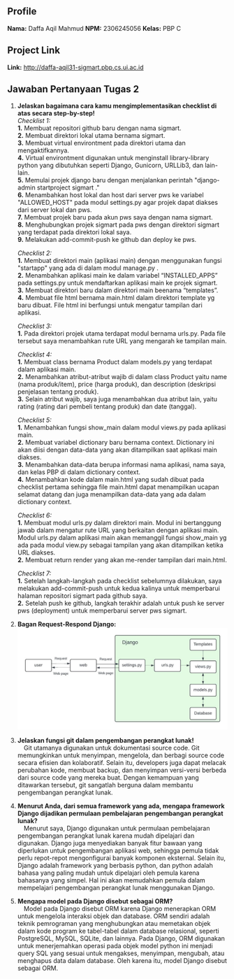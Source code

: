 ## Profile
**Nama:** Daffa Aqil Mahmud
**NPM:** 2306245056
**Kelas:** PBP C

## Project Link
**Link:** http://daffa-aqil31-sigmart.pbp.cs.ui.ac.id

## Jawaban Pertanyaan Tugas 2
1. **Jelaskan bagaimana cara kamu mengimplementasikan checklist di atas secara step-by-step!** <br/>
    *Checklist 1:*<br/>
        **1.** Membuat repositori github baru dengan nama sigmart.<br/>
        **2.** Membuat direktori lokal utama bernama sigmart.<br/>
        **3.** Membuat virtual environtment pada direktori utama dan mengaktifkannya.<br/>
        **4.** Virtual environtment digunakan untuk menginstall library-library python yang dibutuhkan seperti Django, Gunicorn, URLLib3, dan lain-lain.<br/>
        **5.** Memulai projek django baru dengan menjalankan perintah "django-admin startproject sigmart ."<br/>
        **6.** Menambahkan host lokal dan host dari server pws ke variabel "ALLOWED_HOST" pada modul settings.py agar projek dapat diakses dari server lokal dan pws.<br/>
        **7.** Membuat projek baru pada akun pws saya dengan nama sigmart.<br/>
        **8.** Menghubungkan projek sigmart pada pws dengan direktori sigmart yang terdapat pada direktori lokal saya.<br/>
        **9.** Melakukan add-commit-push ke github dan deploy ke pws.

    *Checklist 2:*<br/>
        **1.** Membuat direktori main (aplikasi main) dengan menggunakan fungsi "startapp" yang ada di dalam modul manage.py .<br/>
        **2.** Menambahkan aplikasi main ke dalam variabel “INSTALLED_APPS” pada settings.py untuk mendaftarkan aplikasi main ke projek sigmart.<br/>
        **3.** Membuat direktori baru dalam direktori main beenama “templates”.<br/>
        **4.** Membuat file html bernama main.html dalam direktori template yg baru dibuat. File html ini berfungsi untuk mengatur tampilan dari aplikasi.

    *Checklist 3:*<br/>
        **1.** Pada direktori projek utama terdapat modul bernama urls.py. Pada file tersebut saya menambahkan rute URL yang mengarah ke tampilan main.

    *Checklist 4:*<br/>
        **1.** Membuat class bernama Product dalam models.py yang terdapat dalam aplikasi main.<br/>
        **2.** Menambahkan atribut-atribut wajib di dalam class Product yaitu name (nama produk/item), price (harga produk), dan description (deskripsi penjelasan tentang produk).<br/>
        **3.** Selain atribut wajib, saya juga menambahkan dua atribut lain, yaitu rating (rating dari pembeli tentang produk) dan date (tanggal).

    *Checklist 5:*<br/>
        **1.** Menambahkan fungsi show_main dalam modul views.py pada aplikasi main.<br/>
        **2.** Membuat variabel dictionary baru bernama context. Dictionary ini akan diisi dengan data-data yang akan ditampilkan saat aplikasi main diakses.<br/>
        **3.** Menambahkan data-data berupa informasi nama aplikasi, nama saya, dan kelas PBP di dalam dictionary context.<br/>
        **4.** Menambahkan kode dalam main.html yang sudah dibuat pada checklist pertama sehingga file main.html dapat menampilkan ucapan selamat datang dan juga menampilkan data-data yang ada dalam dictionary context.

    *Checklist 6:*<br/>
        **1.** Membuat modul urls.py dalam direktori main. Modul ini bertanggung jawab dalam mengatur rute URL yang berkaitan dengan aplikasi main. Modul urls.py dalam aplikasi main akan memanggil fungsi show_main yg ada pada modul view.py sebagai tampilan yang akan ditampilkan ketika URL diakses.<br/>
        **2.** Membuat return render yang akan me-render tampilan dari main.html.

    *Checklist 7:*<br/>
        **1.** Setelah langkah-langkah pada checklist sebelumnya dilakukan, saya melakukan add-commit-push untuk kedua kalinya untuk memperbarui halaman repositori sigmart pada github saya.<br/>
        **2.** Setelah push ke github, langkah terakhir adalah untuk push ke server pws (deployment) untuk memperbarui server pws sigmart.

2. **Bagan Request-Respond Django:** <br/>
![Bagan Request-Respond Django](bagan_request-respond_django.jpeg)

3. **Jelaskan fungsi git dalam pengembangan perangkat lunak!** <br/>
&emsp;Git utamanya digunakan untuk dokumentasi source code. Git memungkinkan untuk menyimpan,  mengelola, dan berbagi source code secara efisien dan kolaboratif. Selain itu, developers juga dapat melacak perubahan kode, membuat backup, dan menyimpan versi-versi berbeda dari source code yang mereka buat. Dengan kemampuan yang ditawarkan tersebut, git sangatlah berguna dalam membantu pengembangan perangkat lunak.

4. **Menurut Anda, dari semua framework yang ada, mengapa framework Django dijadikan permulaan pembelajaran pengembangan perangkat lunak?** <br/>
&emsp;Menurut saya, Django digunakan untuk permulaan pembelajaran pengembangan perangkat lunak karena mudah dipelajari dan digunakan. Django juga menyediakan banyak fitur bawaan yang diperlukan untuk pengembangan aplikasi web, sehingga pemula tidak perlu repot-repot mengonfigurai banyak komponen eksternal. Selain itu, Django adalah framework yang berbasis python, dan python adalah bahasa yang paling mudah untuk dipelajari oleh pemula karena bahasanya yang simpel. Hal ini akan memudahkan pemula dalam mempelajari pengembangan perangkat lunak menggunakan Django.

5. **Mengapa model pada Django disebut sebagai ORM?** <br/>
&emsp;Model pada Django disebut ORM karena Django menerapkan ORM untuk mengelola interaksi objek dan database. ORM sendiri adalah teknik pemrograman yang menghubungkan atau memetakan objek dalam kode program ke tabel-tabel dalam database relasional, seperti PostgreSQL, MySQL, SQLite, dan lainnya. Pada Django, ORM digunakan untuk menerjemahkan operasi pada objek model python ini menjadi query SQL yang sesuai untuk mengakses, menyimpan, mengubah, atau menghapus data dalam database. Oleh karena itu, model Django disebut sebagai ORM.